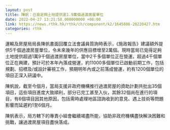 ```yaml
---
layout: post
title: 陳帆：已覓足夠土地提供逾1.9萬個過渡房屋單位
date: 2022-04-27 13:21:58.000000000 +08:00
link: https://news.rthk.hk/rthk/ch/component/k2/1645886-20220427.htm
categories: rthk
---
```


運輸及房屋局局長陳帆書面回覆立法會議員質詢時表示，《施政報告》建議額外提供5千個過渡房屋單位，令未來幾年的供應目標增至2萬個。現時當局已覓得足夠土地提供超過1萬9千個過渡房屋單位，當中2千多個單位正在營運，超過4千個單位正在興建，預計可於本年內落成營運，約11000多個單位已啟動前期工作，包括規劃、招標及/或設計審視工作，預期明年內或之前落成營運，約有1200個單位的項目正深入研議中。

陳帆說，截至今個月，當局支援非政府機構推行過渡房屋的資助計劃共批出35個項目，這些項目進度大致順利，部分已完工甚至入伙，其餘32個尚在進行的項目，有6個項目因其他原因，包括需時處理地區諮詢收到的意見、遇上技術等問題影響而延遲約1至6個月。

陳帆表示，局方轄下的專責小組會繼續竭盡所能，協助非政府機構盡快解決困難和挑戰，讓過渡房屋項目盡快落成。
